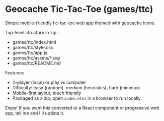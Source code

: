 # Geocache Tic-Tac-Toe (games/ttc)

Simple mobile-friendly tic-tac-toe web app themed with geocache icons.

Top-level structure in zip:
- games/ttc/index.html
- games/ttc/style.css
- games/ttc/app.js
- games/ttc/assets/*.svg
- games/ttc/README.md

Features:
- 2-player (local) or play vs computer
- Difficulty: easy (random), medium (heuristics), hard (minimax)
- Mobile-first layout, touch friendly
- Packaged as a zip; open `index.html` in a browser to run locally.

Enjoy! If you want this converted to a React component or progressive web app, tell me and I'll update it.
